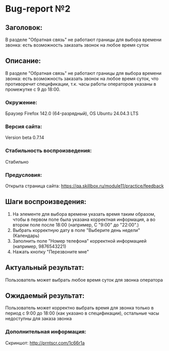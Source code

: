 # Bug-report №2  

## Заголовок:

В разделе "Обратная связь" не работают границы для выбора времени звонка: есть возможность заказать звонок на любое время суток

## Описание:
 
В разделе "Обратная связь" не работают границы для выбора времени звонка: есть возможность заказать звонок на любое время суток, что противоречит спецификации, т.к. часы работы операторов указаны в промежутке с 9 до 18:00.

### Окружение:

Браузер Firefox 142.0 (64-разрядный), OS Ubuntu 24.04.3 LTS

### Версия сайта:

Version beta 0.7.14

### Стабильность воспроизведения:

Стабильно

### Предусловия:

Открыта страница сайта: https://qa.skillbox.ru/module11/practice/feedback

## Шаги воспроизведения:

1. На элементе для выбора времени указать время таким образом, чтобы в первом поле была указана корректная информация, а во втором поле после 18:00 (например, С "9:00" до "22:00".)
2. Выбрать корректную дату в поле "Выберите день недели" (Календарь)
3. Заполнить поле "Номер телефона" корректной информацией (например, 9876543221)
4. Нажать кнопку "Перезвоните мне"

## Актуальный результат:

Пользователь может выбрать любое время суток для звонка оператора

## Ожидаемый результат:

Пользователь может корректно выбрать время для звонка только в период с 9:00 до 18:00 (как указано в спецификации), остальные часы недоступны для заказа звонка

### Дополнительная информация:

Скриншот: http://prntscr.com/1c66r1a
